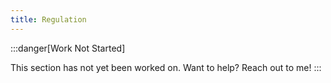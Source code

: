 ```yaml
---
title: Regulation
---
```


:::danger[Work Not Started]

This section has not yet been worked on. Want to help? Reach out to me!
:::
